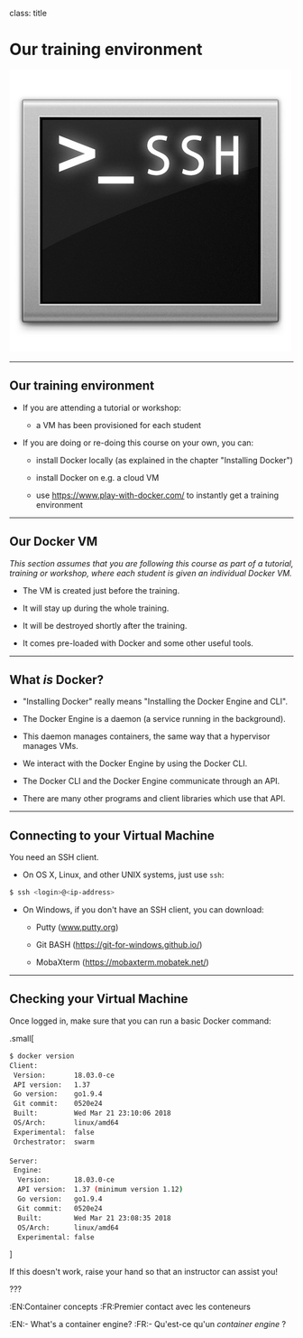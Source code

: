 
class: title

# Our training environment

![SSH terminal](images/title-our-training-environment.jpg)

---

## Our training environment

- If you are attending a tutorial or workshop:

  - a VM has been provisioned for each student

- If you are doing or re-doing this course on your own, you can:

  - install Docker locally (as explained in the chapter "Installing Docker")

  - install Docker on e.g. a cloud VM

  - use https://www.play-with-docker.com/ to instantly get a training environment

---

## Our Docker VM

*This section assumes that you are following this course as part of
a tutorial, training or workshop, where each student is given an
individual Docker VM.*

- The VM is created just before the training.

- It will stay up during the whole training.

- It will be destroyed shortly after the training.

- It comes pre-loaded with Docker and some other useful tools.

---

## What *is* Docker?

- "Installing Docker" really means "Installing the Docker Engine and CLI".

- The Docker Engine is a daemon (a service running in the background).

- This daemon manages containers, the same way that a hypervisor manages VMs.

- We interact with the Docker Engine by using the Docker CLI.

- The Docker CLI and the Docker Engine communicate through an API.

- There are many other programs and client libraries which use that API.

---

## Connecting to your Virtual Machine

You need an SSH client.

* On OS X, Linux, and other UNIX systems, just use `ssh`:

```bash
$ ssh <login>@<ip-address>
```

* On Windows, if you don't have an SSH client, you can download:

  * Putty (www.putty.org)

  * Git BASH (https://git-for-windows.github.io/)

  * MobaXterm (https://mobaxterm.mobatek.net/)

---

## Checking your Virtual Machine

Once logged in, make sure that you can run a basic Docker command:

.small[
```bash
$ docker version
Client:
 Version:       18.03.0-ce
 API version:   1.37
 Go version:    go1.9.4
 Git commit:    0520e24
 Built:         Wed Mar 21 23:10:06 2018
 OS/Arch:       linux/amd64
 Experimental:  false
 Orchestrator:  swarm

Server:
 Engine:
  Version:      18.03.0-ce
  API version:  1.37 (minimum version 1.12)
  Go version:   go1.9.4
  Git commit:   0520e24
  Built:        Wed Mar 21 23:08:35 2018
  OS/Arch:      linux/amd64
  Experimental: false
```
]

If this doesn't work, raise your hand so that an instructor can assist you!

???

:EN:Container concepts
:FR:Premier contact avec les conteneurs

:EN:- What's a container engine?
:FR:- Qu'est-ce qu'un *container engine* ?
